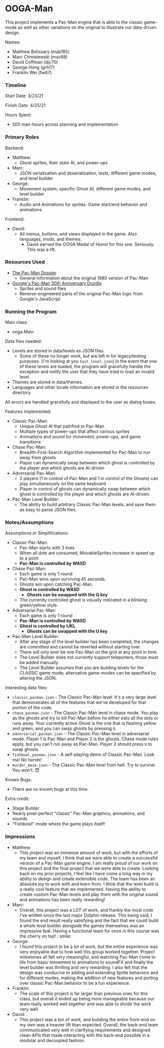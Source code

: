 OOGA-Man
====

This project implements a Pac-Man engine that is able to the classic game-mode as well as other
variations on the original to illustrate our data-driven design.

Names:

- Matthew Belissary (mab185)
- Marc Chmielewski (msc68)
- David Coffman (djc70)
- George Hong (grh17)
- Franklin Wei (fw67)

### Timeline

Start Date: 3/23/21

Finish Date: 4/25/21

Hours Spent:

- 500 man-hours across planning and implementation

### Primary Roles

Backend:

* Matthew:
    * Ghost sprites, their state AI, and power-ups
* Marc:
    * JSON serialization and deserialization, tests, different game modes, and level builder
* George:
    * Movement system, specific Ghost AI, different game modes, and level builder
* Franklin:
    * Audio and Animations for sprites. Game start/end behavior and animations.

Frontend:

* David:
    * All menus, buttons, and views displayed in the game. Also languages, mods, and themes.
        * David earned the OOGA Medal of Honor for this one. Seriously. This was a lift.

### Resources Used

* [The Pac-Man Dossier](https://www.gamasutra.com/view/feature/3938/the_pacman_dossier.php?print=1)
    * General information about the original 1980 version of Pac-Man
* [Google's Pac-Man 30th Anniversary Doodle](https://www.google.com/search?q=play+pacman+doodle)
    * Sprites and sound files
    * Reverse-engineered parts of the original Pac-Man logic from Google's JavaScript

### Running the Program

Main class:

* ooga.Main

Data files needed:

- Levels are stored in data/levels as JSON files.
    - Some of these no longer work, but are left in for legacy/testing purposes. (I'm looking at
      you `test_level.json`) In the event that one of these levels are loaded, the program will
      gracefully handle the exception and notify the user that they have tried to load an invalid
      level.
- Themes are stored in data/themes.
- Languages and other locale information are stored in the resources directory.

All errors are handled gracefully and displayed to the user as dialog boxes.

Features implemented:

* Classic Pac-Man:
    * Unique Ghost AI that pathfind to Pac-Man
    * Multiple types of power-ups that affect various sprites
    * Animations and sound for movement, power-ups, and game transitions
* Chase Pac-Man:
    * Breadth-First-Search Algorithm implemented for Pac-Man to run away from ghosts
    * Player can dynamically swap between which ghost is controlled by the player and which ghosts
      are AI-driven
* Adversarial Pac-Man:
    * 2 players (1 in control of Pac-Man and 1 in control of the Ghosts) can play simultaneously on
      the same keyboard
    * Player in control of ghosts can dynamically swap between which ghost is controlled by the
      player and which ghosts are AI-driven
* Pac-Man Level Builder:
    * The ability to build arbitrary Classic Pac-Man levels, and save them as easy to parse JSON
      files.

### Notes/Assumptions

Assumptions or Simplifications:

* Classic Pac-Man:
    * Pac-Man starts with 3 lives
    * When all dots are consumed, MovableSprites increase in speed up to a point
    * **Pac-Man is controlled by WASD**
* Chase Pac-Man:
    * Each game is only 1 round
    * Pac-Man wins upon surviving 45 seconds.
    * Ghosts win upon catching Pac-Man.
    * **Ghost is controlled by WASD**
        * **Ghosts can be swapped with the Q key**
    * The currently controlled ghost is visually indicated in a blinking green/yellow style.
* Adversarial Pac-Man:
    * Each game is only 1 round
    * **Pac-Man is controlled by WASD**
    * **Ghost is controlled by IJKL**
        * **Ghosts can be swapped with the U key**
* Pac-Man Level Builder:
    * After any stage of the level builder has been completed, the changes are *committed* and
      cannot be reverted without starting over.
    * There will only ever be one Pac-Man on the grid at any point in time.
    * The Level Builder does not currently support teleporters; those must be added manually.
    * The Level Builder assumes that you are building levels for the CLASSIC game mode; alternative
      game-modes can be specified by altering the JSON.

Interesting data files:

* `classic_pacman.json` - The Classic Pac-Man level. It's a very large level that demonstrates all
  of the features that we've developed for that portion of the code.
* `chase_pacman.json` - The Classic Pac-Man level in chase mode. You play as the ghosts and try to
  kill Pac-Man before he either eats all the dots or runs away. Your currently active Ghost is the
  one that is flashing yellow and green, and you can swap ghosts by pressing `Q`.
* `adversarial_pacman.json` - The Classic Pac-Man level in adversarial mode. Player 1 is Pac-Man and
  Player 2 is the ghosts. Chase mode rules apply, but you can't run away as Pac-Man. Player 2 should
  press `U` to swap ghosts.
* `fishbowl_pacman.json` - A self-playing demo of Classic Pac-Man. Look ma! No hands!
* `murder_maze.json` - The Classic Pac-Man level from hell. Try to survive. You won't. :smiling_imp:

Known Bugs:

* There are no known bugs at this time.

Extra credit:

* Stage Builder
* Nearly pixel-perfect "classic" Pac-Man graphics, animations, and sounds
* "Fishbowl" mode where the game plays itself!

### Impressions

* Matthew:
    * This project was an immense amount of work, but with the efforts of my team and myself, I
      think that we were able to create a successful version of a Pac-Man game engine. I am really
      proud of our work on this project and the final project that we were able to create. Looking
      back on my prior projects, I feel like I have come a long way in my ability to design and
      create extensible code. The team has been an absolute joy to work with and learn from. I think
      that the level build is a really cool feature that we implemented. Having the ability to
      create custom Pac-Man levels and play them with the original sound and animations has been
      really rewarding!
* Marc:
    * Overall, this project was a *LOT* of work, and frankly the most code I've written since the
      last major Dolphin release. This being said, I found the end result really satisfying and the
      fact that we could build a whole level builder alongside the games themselves was an
      impressive feat. Having a functional team for once in this course was the cherry on top! :
      smile:
* George:
    * I found this project to be a lot of work, but the entire experience was very enjoyable due to
      how well this group worked together. Project milestones all felt very meaningful, and watching
      Pac-Man come to life from basic movement to animations to soundFX and finally the level
      builder was thrilling and very rewarding. I also felt that the design was conducive to adding
      and extending Sprite behaviors and for different modes, making the addition of new features
      and porting over classic Pac-Man behavior to be a fun experience.
* Franklin:
    * The scale of this project is far larger than previous ones for this class, but overall it
      ended up being more manageable because our team really worked well together and was able to
      divide the work very well.
* David:
    * This project was a ton of work, and building the entire front-end on my own was a heavier lift
      than expected. Overall, the back-end team communicated very well in clarifying requirements
      and designed clean APIs that made interacting with the back-end possible in a modular and
      decoupled fashion.